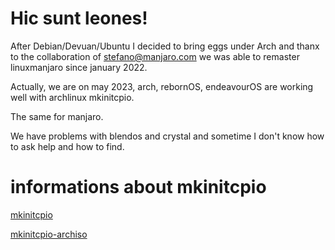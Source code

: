 # Hic sunt leones!

After Debian/Devuan/Ubuntu I decided to bring eggs under Arch and thanx to the collaboration of stefano@manjaro.com we was able to remaster linuxmanjaro since january 2022.

Actually, we are on may 2023, arch, rebornOS, endeavourOS are working well with archlinux mkinitcpio.

The same for manjaro.

We have problems with blendos and crystal and sometime I don't know how to ask help and how to find.

# informations about mkinitcpio

[mkinitcpio](https://gitlab.archlinux.org/archlinux/mkinitcpio)

[mkinitcpio-archiso](https://gitlab.archlinux.org/archlinux/mkinitcpio/mkinitcpio-archiso/-/tree/master/docs)
